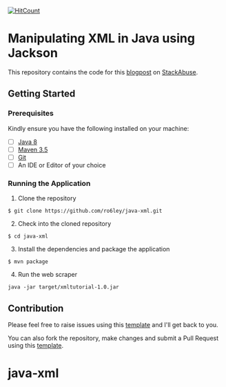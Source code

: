 [![HitCount](http://hits.dwyl.io/ro6ley/java-xml.svg)](http://hits.dwyl.io/ro6ley/java-xml)

# Manipulating XML in Java using Jackson

This repository contains the code for this [blogpost](https://stackabuse.com/serialize-and-deserialize-xml-in-java-with-jackson/) on [StackAbuse](https://stackabuse.com/).

## Getting Started

### Prerequisites

Kindly ensure you have the following installed on your machine:

- [ ] [Java 8](https://www.java.com/en/download/help/download_options.xml)
- [ ] [Maven 3.5](https://maven.apache.org/install.html)
- [ ] [Git]()
- [ ] An IDE or Editor of your choice

### Running the Application

1. Clone the repository
```
$ git clone https://github.com/ro6ley/java-xml.git
```

2. Check into the cloned repository
```
$ cd java-xml
```

3. Install the dependencies and package the application
```
$ mvn package
```

4. Run the web scraper
```
java -jar target/xmltutorial-1.0.jar
```

## Contribution

Please feel free to raise issues using this [template](./.github/ISSUE_TEMPLATE.md) and I'll get back to you.

You can also fork the repository, make changes and submit a Pull Request using this [template](./.github/PULL_REQUEST_TEMPLATE.md).

# java-xml
